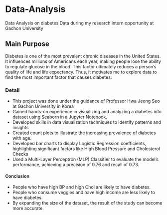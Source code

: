 # Data-Analysis
Data Analysis on diabetes Data during my research intern opportunity at Gachon University


## Main Purpose

Diabetes is one of the most prevalent chronic diseases in the United States. It influences millions of Americans each year, making people lose the ability to regulate glucose in the blood. This factor ultimately reduces a person’s quality of life and life expectancy. Thus, it motivates me to explore data to find the most important factor that causes diabetes.


### Detail

- This project was done under the guidance of Professor Hwa Jeong Seo at Gachon University in Korea
-	Gained hands-on experience in visualizing and analyzing a diabetes info dataset using Seaborn in a Jupyter Notebook.
-	Developed skills in data visualization techniques to identify patterns and insights
-	Created count plots to illustrate the increasing prevalence of diabetes with age.
-	Developed bar charts to display Logistic Regression coefficients, highlighting significant factors like High Blood Pressure and Cholesterol Checks
-	Used a Multi-Layer Perceptron (MLP) Classifier to evaluate the model’s performance, achieving a precision of 0.76 and recall of 0.73.
  
#### Conclusion
-	People who have high BP and high Chol are likely to have diabetes.
-	People who consume veggies and have high income are less likely to have diabetes.
-	By expanding the size of the dataset, the result of the study can become more accurate.
